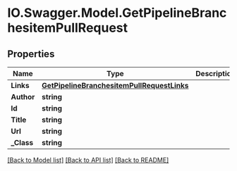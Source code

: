 # IO.Swagger.Model.GetPipelineBranchesitemPullRequest
## Properties

Name | Type | Description | Notes
------------ | ------------- | ------------- | -------------
**Links** | [**GetPipelineBranchesitemPullRequestLinks**](GetPipelineBranchesitemPullRequestLinks.md) |  | [optional] 
**Author** | **string** |  | [optional] 
**Id** | **string** |  | [optional] 
**Title** | **string** |  | [optional] 
**Url** | **string** |  | [optional] 
**_Class** | **string** |  | [optional] 

[[Back to Model list]](../README.md#documentation-for-models) [[Back to API list]](../README.md#documentation-for-api-endpoints) [[Back to README]](../README.md)

